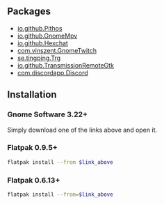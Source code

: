 Packages
--------

- [io.github.Pithos](https://dl.tingping.se/flatpak/pithos.flatpakref)
- [io.github.GnomeMpv](https://dl.tingping.se/flatpak/gnome-mpv.flatpakref)
- [io.github.Hexchat](https://dl.tingping.se/flatpak/hexchat.flatpakref)
- [com.vinszent.GnomeTwitch](https://dl.tingping.se/flatpak/gnome-twitch.flatpakref)
- [se.tingping.Trg](https://dl.tingping.se/flatpak/transmission-remote-gnome.flatpakref)
- [io.github.TransmissionRemoteGtk](https://dl.tingping.se/flatpak/transmission-remote-gtk.flatpakref)
- [com.discordapp.Discord](https://dl.tingping.se/flatpak/discord.flatpakref)

Installation
------------

### Gnome Software 3.22+

Simply download one of the links above and open it.

### Flatpak 0.9.5+

```sh
flatpak install --from $link_above
```

### Flatpak 0.6.13+

```sh
flatpak install --from=$link_above
```

